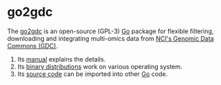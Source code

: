 # go2gdc

The [go2gdc][go2gdc] is an open-source (GPL-3) [Go][Go] package for flexible filtering, downloading and integrating multi-omics data from [NCI's Genomic Data Commons (GDC)][GDC].

1. Its [manual][go2gdc book] explains the details.
1. Its [binary distributions][go2gdc binary file] work on various operating system.
1. Its [source code][go2gdc source code] can be imported into other [Go][Go] code.

[GDC]: https://gdc.cancer.gov/
[Go]: https://golang.org/
[go2gdc]: https://github.com/weil911/go2gdc
[go2gdc source code]: https://github.com/weil911/go2gdc/tree/master/src
[go2gdc binary file]: https://github.com/weil911/go2gdc/tree/master/bin
[go2gdc book]: https://github.com/weil911/go2gdc/tree/master/book/go2gdc.pdf
